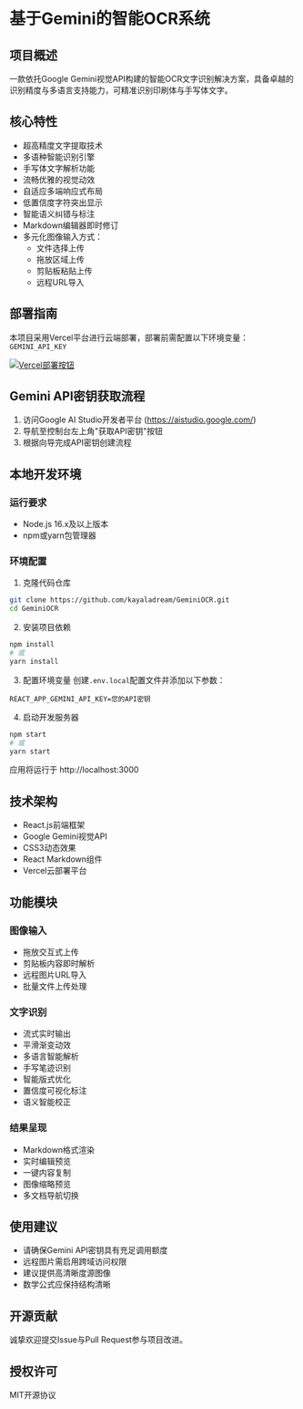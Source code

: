# 基于Gemini的智能OCR系统

## 项目概述

一款依托Google Gemini视觉API构建的智能OCR文字识别解决方案，具备卓越的识别精度与多语言支持能力，可精准识别印刷体与手写体文字。

## 核心特性

- 超高精度文字提取技术
- 多语种智能识别引擎
- 手写体文字解析功能
- 流畅优雅的视觉动效
- 自适应多端响应式布局
- 低置信度字符突出显示
- 智能语义纠错与标注
- Markdown编辑器即时修订
- 多元化图像输入方式：
  - 文件选择上传
  - 拖放区域上传
  - 剪贴板粘贴上传
  - 远程URL导入

## 部署指南

本项目采用Vercel平台进行云端部署，部署前需配置以下环境变量：
`GEMINI_API_KEY`

[![Vercel部署按钮](https://vercel.com/button)](https://vercel.com/new/clone?repository-url=https%3A%2F%2Fgithub.com%2Fkayaladream%2FGeminiOCR&env=GEMINI_API_KEY&envDescription=您的Google%20Gemini%20API密钥&project-name=GeminiOCR&repository-name=GeminiOCR)

## Gemini API密钥获取流程

1. 访问Google AI Studio开发者平台 (https://aistudio.google.com/)
2. 导航至控制台左上角"获取API密钥"按钮
3. 根据向导完成API密钥创建流程

## 本地开发环境

### 运行要求

- Node.js 16.x及以上版本
- npm或yarn包管理器

### 环境配置

1. 克隆代码仓库
```bash
git clone https://github.com/kayaladream/GeminiOCR.git
cd GeminiOCR
```

2. 安装项目依赖
```bash
npm install
# 或
yarn install
```

3. 配置环境变量
创建`.env.local`配置文件并添加以下参数：
```
REACT_APP_GEMINI_API_KEY=您的API密钥
```

4. 启动开发服务器
```bash
npm start
# 或
yarn start
```

应用将运行于 http://localhost:3000

## 技术架构

- React.js前端框架
- Google Gemini视觉API
- CSS3动态效果
- React Markdown组件
- Vercel云部署平台

## 功能模块

### 图像输入
- 拖放交互式上传
- 剪贴板内容即时解析
- 远程图片URL导入
- 批量文件上传处理

### 文字识别
- 流式实时输出
- 平滑渐变动效
- 多语言智能解析
- 手写笔迹识别
- 智能版式优化
- 置信度可视化标注
- 语义智能校正

### 结果呈现
- Markdown格式渲染
- 实时编辑预览
- 一键内容复制
- 图像缩略预览
- 多文档导航切换

## 使用建议

- 请确保Gemini API密钥具有充足调用额度
- 远程图片需启用跨域访问权限
- 建议提供高清晰度源图像
- 数学公式应保持结构清晰

## 开源贡献

诚挚欢迎提交Issue与Pull Request参与项目改进。

## 授权许可

MIT开源协议
